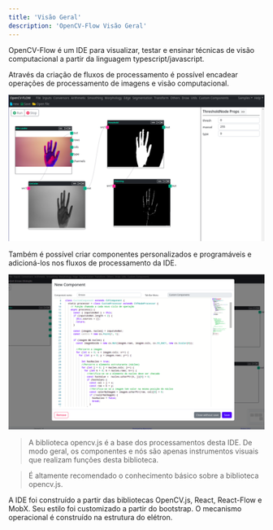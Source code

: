 ```yaml
---
title: 'Visão Geral'
description: 'OpenCV-Flow Visão Geral'
---
```


OpenCV-Flow é um IDE para visualizar, testar e ensinar técnicas de visão computacional a partir da linguagem typescript/javascript. 

Através da criação de fluxos de processamento é possível encadear operações de processamento de imagens e visão computacional.

![OpenCV-Flow Example](../assets/overview.png)

Também é possível criar componentes personalizados e programáveis e adicioná-los nos fluxos de processamento da IDE.

![OpenCV-Flow New Component Example](../assets/new_component.png)

> A biblioteca opencv.js é a base dos processamentos desta IDE.
> De modo geral, os componentes e nós são apenas instrumentos visuais que realizam funções desta biblioteca. 

> É altamente recomendado o conhecimento básico sobre a biblioteca opencv.js.

A IDE foi construído a partir das bibliotecas OpenCV.js, React, React-Flow e MobX. Seu estilo foi customizado a partir do bootstrap. O mecanismo operacional é construído na estrutura do elétron.
